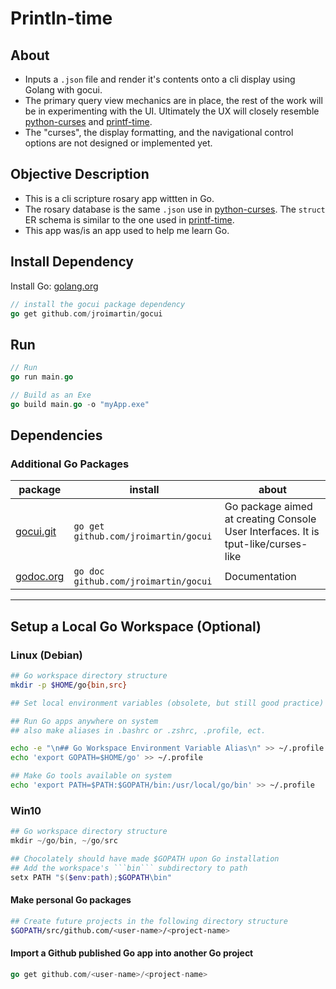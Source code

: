 # Println-time

## About

* Inputs a ```.json``` file and render it's contents onto a cli display using Golang with gocui.
* The primary query view mechanics are in place, the rest of the work will be in experimenting with the UI. Ultimately the UX will closely resemble [python-curses]( http://github.com/mezcel/python-curses ) and [printf-time]( http://github.com/mezcel/printf-time ).
* The "curses", the display formatting, and the navigational control options are not designed or implemented yet.

## Objective Description

* This is a cli scripture rosary app wittten in Go.
* The rosary database is the same ```.json``` use in [python-curses]( http://github.com/mezcel/python-curses ). The ```struct``` ER schema is similar to the one used in [printf-time]( http://github.com/mezcel/printf-time ).
* This app was/is an app used to help me learn Go.

## Install Dependency

Install Go: [golang.org](https://golang.org/dl/)

```go
// install the gocui package dependency
go get github.com/jroimartin/gocui
```
## Run

```go
// Run
go run main.go

// Build as an Exe
go build main.go -o "myApp.exe"
```

## Dependencies

### Additional Go Packages

| package | install | about |
| --- | --- | --- |
|[gocui.git](https://github.com/jroimartin/gocui)| ```go get github.com/jroimartin/gocui``` | Go package aimed at creating Console User Interfaces. It is tput-like/curses-like |
| [godoc.org](https://godoc.org/github.com/jroimartin/gocui) |```go doc github.com/jroimartin/gocui``` | Documentation

---

## Setup a Local Go Workspace (Optional)

### Linux (Debian)

```sh
## Go workspace directory structure
mkdir -p $HOME/go{bin,src}

## Set local environment variables (obsolete, but still good practice)

## Run Go apps anywhere on system
## also make aliases in .bashrc or .zshrc, .profile, ect.

echo -e "\n## Go Workspace Environment Variable Alias\n" >> ~/.profile
echo 'export GOPATH=$HOME/go' >> ~/.profile

## Make Go tools available on system
echo 'export PATH=$PATH:$GOPATH/bin:/usr/local/go/bin' >> ~/.profile
```

### Win10
```ps1
## Go workspace directory structure
mkdir ~/go/bin, ~/go/src

## Chocolately should have made $GOPATH upon Go installation
## Add the workspace's ```bin``` subdirectory to path
setx PATH "$($env:path);$GOPATH\bin"
```

#### Make personal Go packages

```sh
## Create future projects in the following directory structure
$GOPATH/src/github.com/<user-name>/<project-name>
```

#### Import a Github published Go app into another Go project
```go
go get github.com/<user-name>/<project-name>
```
